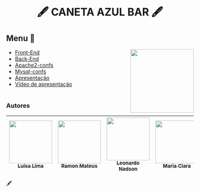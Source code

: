 <h1 align="center">🖋️ CANETA AZUL BAR 🖋️</h1>

## Menu 📂
  <img align="right" width="170" src="https://media.tenor.com/YxQRjVsG73cAAAAd/caneta-azul.gif" />
  
- [Front-End](https://github.com/leonardonadson/projetos-sites-linux-ics/site-frontend)
- [Back-End](https://github.com/leonardonadson/projetos-sites-linux-ics/site-backend)
- [Apache2-confs](https://github.com/leonardonadson/projetos-sites-linux-ics/apache2-confs)
- [Mysql-confs](https://github.com/leonardonadson/projetos-sites-linux-ics/mysql-confs)
- [Apresentação](https://github.com/leonardonadson/projetos-sites-linux-ics/apresentacoes)
- [Vídeo de apresentação](https://clipchamp.com/watch/ItfYOJRXIMn)
#

### Autores
| [<img src="https://avatars.githubusercontent.com/u/79111102?v=4" width=115><br><sub>Luísa Lima</sub>](https://github.com/LuisaKeys) |  [<img src="https://avatars.githubusercontent.com/u/60753390?v=4" width=115><br><sub>Ramon Mateus</sub>](https://github.com/Ramon-Mateus) |  [<img src="https://avatars.githubusercontent.com/u/72714982?v=4" width=115><br><sub>Leonardo Nadson</sub>](https://github.com/leonardonadson) | [<img src="https://avatars.githubusercontent.com/u/97289630?v=4" width=115><br><sub>Maria Clara</sub>](https://github.com/Maria-Ricarte) | [<img src="https://avatars.githubusercontent.com/u/79072531?v=4" width=115><br><sub>Erick Farias</sub>](https://github.com/erickfarias05) | [<img src="https://avatars.githubusercontent.com/u/95324105?v=4" width=115><br><sub>Matheus Henrique</sub>](https://github.com/Matheus07Henrique) | 
| :---: | :---: | :---: | :---: | :---: | :---: |

🖋️
